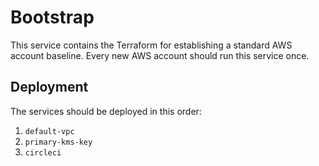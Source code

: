 # Bootstrap

This service contains the Terraform for establishing a standard AWS account baseline. Every new AWS account should run
this service once.

## Deployment

The services should be deployed in this order:

1.  `default-vpc`
2.  `primary-kms-key`
3.  `circleci`
